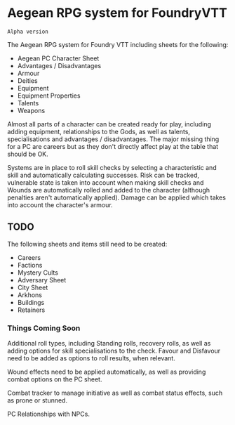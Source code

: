 
# Aegean RPG system for FoundryVTT

`Alpha version`

The Aegean RPG system for Foundry VTT including sheets for the following:

- Aegean PC Character Sheet
- Advantages / Disadvantages
- Armour
- Deities
- Equipment
- Equipment Properties
- Talents
- Weapons

Almost all parts of a character can be created ready for play, including adding equipment, relationships to the Gods, as well as talents, specialisations and advantages / disadvantages. The major missing thing for a PC are careers but as they don't directly affect play at the table that should be OK.

Systems are in place to roll skill checks by selecting a characteristic and skill and automatically calculating successes. Risk can be tracked, vulnerable state is taken into account when making skill checks and Wounds are automatically rolled and added to the character (although penalties aren't automatically applied). Damage can be applied which takes into account the character's armour.

## TODO

The following sheets and items still need to be created:

- Careers
- Factions
- Mystery Cults
- Adversary Sheet
- City Sheet
- Arkhons
- Buildings
- Retainers

### Things Coming Soon

Additional roll types, including Standing rolls, recovery rolls, as well as adding options for skill specialisations to the check. Favour and Disfavour need to be added as options to roll results, when relevant.

Wound effects need to be applied automatically, as well as providing combat options on the PC sheet.

Combat tracker to manage initiative as well as combat status effects, such as prone or stunned.

PC Relationships with NPCs.
